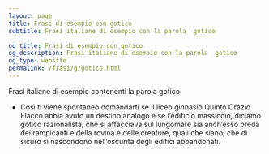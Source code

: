 ```yaml
---
layout: page
title: Frasi di esempio con gotico 
subtitle: Frasi italiane di esempio con la parola  gotico

og_title: Frasi di esempio con gotico 
og_description: Frasi italiane di esempio con la parola  gotico
og_type: website
permalink: /frasi/g/gotico.html
---
```


Frasi italiane di esempio contenenti la parola gotico:


- Così ti viene spontaneo domandarti se il liceo ginnasio Quinto Orazio Flacco abbia avuto un destino analogo e se l’edificio massiccio, diciamo gotico razionalista, che si affacciava sul lungomare sia anch’esso preda dei rampicanti e della rovina e delle creature, quali che siano, che di sicuro si nascondono nell’oscurità degli edifici abbandonati.
